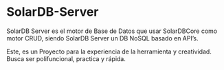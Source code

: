 # SolarDB-Server
SolarDB Server es el motor de Base de Datos que usar SolarDBCore como motor CRUD, siendo SolarDB Server un DB NoSQL basado en API’s.

Este, es un Proyecto para la experiencia de la herramienta y creatividad. Busca ser polifuncional, practica y rápida.


